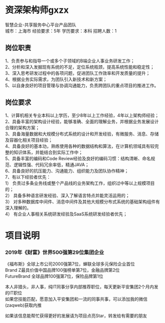 # 资深架构师gxzx
智慧企业-共享服务中心平台产品团队  
城市：上海市 经验要求：5年 学历要求：本科  招聘人数：1

## 岗位职责
1、负责参与和指导一个或多个子领域的B端企业人事业务研发工作；   
2、分析和深入发掘现有系统的不足，定位系统瓶颈，提高系统性能和稳定性；   
3、深入思考研发过程中的各项问题，促进团队工作效率和开发质量的提升；   
4、根据业务实际需求，为团队引入新技术和新方案；   
5、以自身良好的项目管理与协调沟通能力，负责跨团队的重点项目的推进工作。

## 岗位要求
1、计算机相关专业本科以上学历，至少8年以上工作经验，4年以上架构师经验；   
2、具备丰富的架构设计经验，能够准确、全面的理解业务，并根据业务发展设计合理的架构方案；   
3、具备海量数据和大规模分布式系统的设计和开发经验，有微服务、消息、存储及容器化相关项目经验；   
4、具备良好的基本功，熟练使用各种的数据结构和算法，在计算机领域具有较完整的知识体系，并能结合到实际工作中；   
5、具备丰富的编码和Code Review经验及良好的编码习惯：结构清晰、命名规范、逻辑性强、代码冗余率低，精通JAVA；   
6、具备良好的抗压能力、沟通能力、组织能力及团队协作精神；   
7、有以下经验者优先：   
       1） 负责过多条业务线或整个产品线的业务架构工作，组织过中等以上规模项目的；   
       2） 具备多种语言研发经验、深入了解语言特点并能灵活运用的；   
       3） 对多种数据库中间件、消息中间件及其他大规模分布式系统的基础架构组件有深入理解的。   
       4） 有企业人事相关系统研发经验及SaaS系统研发经验者优先；

# 项目说明

### 2019年《财富》世界500强第29位集团企业
《福布斯》全球上市公司2000强第7位，蝉联全球多元保险企业首位  
Brand Z最具价值中国品牌100强榜单第7位，金融品牌第2位  
FutureBrand 全球品牌100强第7位，保险品牌第1位

本人非猎头，非人事，纯IT同事分享内部推荐职位，每天更新平安集团2个月内发的IT职位  
如果您技能匹配，愿意加入平安集团和一流的同事共事，可以添加我的微信(zaqweb)获取内推 

如果该信息能帮忙获得更好的发展请为项目点亮Star，转发给有需要的朋友




